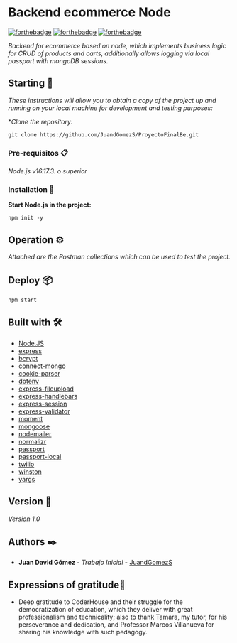 # Backend ecommerce Node 
[![forthebadge](http://forthebadge.com/images/badges/made-with-javascript.svg)](http://forthebadge.com) [![forthebadge](http://forthebadge.com/images/badges/built-with-love.svg)](http://forthebadge.com) [![forthebadge](https://forthebadge.com/images/badges/powered-by-coffee.svg)](https://forthebadge.com)

_Backend for ecommerce based on node, which implements business logic for CRUD of products and carts, additionally allows logging via local passport with mongoDB sessions._

## Starting 🚀

_These instructions will allow you to obtain a copy of the project up and running on your local machine for development and testing purposes:_

**Clone the repository:*

```
git clone https://github.com/JuandGomezS/ProyectoFinalBe.git
```

### Pre-requisitos 📋

_Node.js v16.17.3. o superior_


### Installation 🔧

**Start Node.js in the project:** 
```
npm init -y
```

## Operation ⚙️

_Attached are the Postman collections which can be used to test the project._


## Deploy 📦

```
npm start
```

## Built with 🛠️

* [Node.JS](https://nodejs.org/en/)
* [express](https://expressjs.com/)
* [bcrypt](https://github.com/kelektiv/node.bcrypt.js#readme)
* [connect-mongo](https://github.com/jdesboeufs/connect-mongo#readme)
* [cookie-parser](https://github.com/expressjs/cookie-parser#readme)
* [dotenv](https://github.com/motdotla/dotenv#readme)
* [express-fileupload](https://github.com/richardgirges/express-fileupload#readme)
* [express-handlebars](https://github.com/express-handlebars/express-handlebars#readme)
* [express-session](https://github.com/expressjs/session#readme)
* [express-validator](https://github.com/express-validator/express-validator#readme)
* [moment](https://momentjs.com/docs/)
* [mongoose](https://mongoosejs.com/docs/)
* [nodemailer](https://nodemailer.com/about/)
* [normalizr](https://github.com/paularmstrong/normalizr#readme)
* [passport](http://www.passportjs.org/docs/)
* [passport-local](https://github.com/jaredhanson/passport-local#readme)
* [twilio](https://www.twilio.com/docs)
* [winston](https://github.com/winstonjs/winston#readme)
* [yargs](https://github.com/yargs/yargs#readme)


## Version 📌

_Version 1.0_

## Authors ✒️


* **Juan David Gómez** - *Trabajo Inicial* - [JuandGomezS](https://github.com/JuandGomezS)



## Expressions of gratitude🎁

* Deep gratitude to CoderHouse and their struggle for the democratization of education, which they deliver with great professionalism and technicality; also to thank Tamara, my tutor, for his perseverance and dedication, and Professor Marcos Villanueva for sharing his knowledge with such pedagogy.
